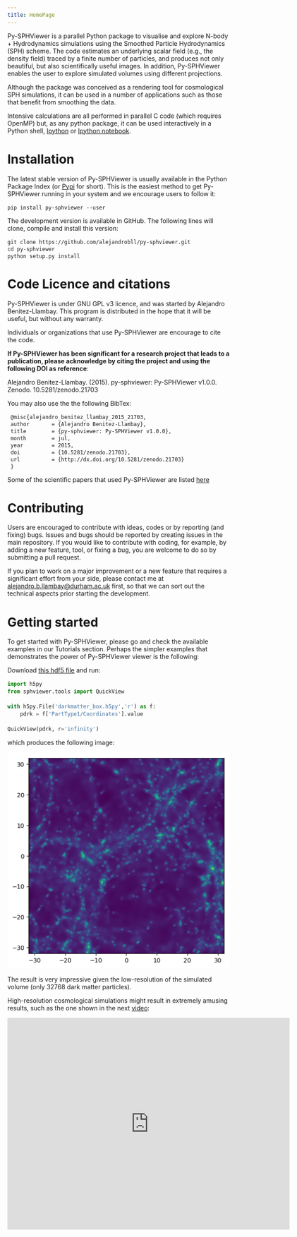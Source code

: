 ```yaml
---
title: HomePage
---
```


Py-SPHViewer is a parallel Python package to visualise and explore N-body + Hydrodynamics simulations using the Smoothed Particle Hydrodynamics (SPH) scheme. The code estimates an underlying scalar field (e.g., the density field) traced by a finite number of particles, and produces not only beautiful, but also scientifically useful images. In addition, Py-SPHViewer enables the user to explore simulated volumes using different projections.

Although the package was conceived as a rendering tool for cosmological SPH simulations, it can be used in a number of applications such as those that benefit from smoothing the data.

Intensive calculations are all performed in parallel C code (which requires OpenMP) but, as any python package, it can be used interactively in a Python shell, [Ipython](http://ipython.org/) or [Ipython notebook](http://ipython.org/).


# Installation

The latest stable version of Py-SPHViewer is usually available in the Python Package Index (or [Pypi](https://pypi.python.org/pypi?:action=display&name=py-sphviewer&version=0.166) for short). This is the easiest method to get Py-SPHViewer running in your system and we encourage users to follow it:

    pip install py-sphviewer --user

The development version is available in GitHub. The following lines will clone, compile and install this version:

    git clone https://github.com/alejandrobll/py-sphviewer.git
    cd py-sphviewer
    python setup.py install


# Code Licence and citations

 Py-SPHViewer is under GNU GPL v3 licence, and was started by Alejandro Benitez-Llambay. This program is distributed in the hope that it will be useful, but without any warranty.

 Individuals or organizations that use Py-SPHViewer are encourage to cite the code.

 **If Py-SPHViewer has been significant for a research project that leads to a publication, please acknowledge by citing the project and using the following DOI as reference**:

 Alejandro Benitez-Llambay. (2015). py-sphviewer: Py-SPHViewer v1.0.0. Zenodo. 10.5281/zenodo.21703

 You may also use the the following BibTex:

     @misc{alejandro_benitez_llambay_2015_21703,
     author       = {Alejandro Benitez-Llambay},
     title        = {py-sphviewer: Py-SPHViewer v1.0.0},
     month        = jul,
     year         = 2015,
     doi          = {10.5281/zenodo.21703},
     url          = {http://dx.doi.org/10.5281/zenodo.21703}
     }

Some of the scientific papers that used Py-SPHViewer are listed [here](/content/bibliography.html)

# Contributing

Users are encouraged to contribute with ideas, codes or by reporting (and fixing) bugs. Issues and bugs should be reported by creating issues in the main repository. If you would like to contribute with coding, for example, by adding a new feature, tool, or fixing a bug, you are welcome to do so by submitting a pull request.

If you plan to work on a major improvement or a new feature that requires a significant effort from your side, please contact me at alejandro.b.llambay@durham.ac.uk first, so that we can sort out the technical aspects prior starting the development.



# Getting started

To get started with Py-SPHViewer, please go and check the available examples in our Tutorials section. Perhaps the simpler examples that demonstrates the power of Py-SPHViewer viewer is the following:

Download [this hdf5 file](https://github.com/alejandrobll/py-sphviewer/raw/master/examples/darkmatter_box.h5py) and run:

```python
import h5py
from sphviewer.tools import QuickView

with h5py.File('darkmatter_box.h5py','r') as f:
    pdrk = f['PartType1/Coordinates'].value

QuickView(pdrk, r='infinity')
```

which produces the following image:

<p align="center">
   <img src="assets/img/first_image.png" alt="First image with QuickView">
</p>

The result is very impressive given the low-resolution of the simulated volume (only 32768 dark matter particles).

High-resolution cosmological simulations might result in extremely amusing results, such as the one shown in the next [video](https://www.youtube.com/watch?annotation_id=annotation_692472089&feature=iv&src_vid=vqGYURAgYUY&v=4ZIgVbNlDU4):

<p align="center">
<iframe width="640" height="480" src="https://www.youtube.com/embed/4ZIgVbNlDU4" frameborder="0" allowfullscreen></iframe>
</p>
